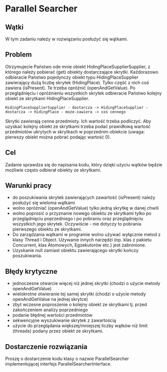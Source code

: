 # Parallel Searcher
## Wątki
W tym zadaniu należy w rozwiązaniu posłużyć się wątkami.


## Problem
Otrzymujecie Państwo ode mnie obiekt HidingPlaceSupplierSupplier, z którego należy pobierać (get) obiekty dostarczające skrytki. Każdorazowo odbieracie Państwo pojedynczy obiekt typu HidingPlaceSupplier zawierający dużą liczbę skrytek (HidingPlace). Tylko część z nich coś zawiera (isPresent). Te trzeba opróżnić (openAndGetValue). Po przeglądnięciu i opróżnieniu wszystkich skrytek odbieracie Państwo kolejny obiekt ze skrytkami HidingPlaceSupplier.

`HidingPlaceSupplierSupplier - dostarcza -> HidingPlaceSupplier - dostarcza -> HidingPlace - może-zawiera -> coś cennego`

Skrytki zawierają cenne przedmioty. Ich wartość trzeba podliczyć. Aby uzyskać kolejny obiekt ze skrytkami trzeba podać prawidłową wartość przedmiotów ukrytych w skrytkach w poprzednim obiekcie (uwaga: pierwszy obiekt można pobrać podając wartość 0).


## Cel
Zadanie sprawdza się do napisania kodu, który dzięki użyciu wątków będzie możliwie często odbierał obiekty ze skrytkami.


## Warunki pracy
 - do poszukiwania skrytek zawierających zawartość (isPresent) należy posłużyć się wieloma wątkami
 - wolno opróżniać (openAndGetValue) tylko jedną skrytkę w danej chwili
 - wolno poprosić o przyznanie nowego obiektu ze skrytkami tylko po przeglądnięciu poprzedniego i po pobraniu oraz przeglądnięciu wszystkich jego skrytek. Oczywiście - nie dotyczy to pobrania pierwszego obiektu ze skrytkami.
 - Do zarządzania wątkami w programie wolno używać wyłącznie metod z klasy Thread i Object. Używanie innych narzędzi (np. klas z pakietu Concurrent, klas Atomowych, Egzekutorów etc.) jest zabronione.
 - Uzyskanie null zamiast obiektu zawierającego skrytki kończy poszukiwania.


## Błędy krytyczne
 - jednoczesne otwarcie więcej niż jednej skrytki (chodzi o użycie metody openAndGetValue)
 - wielokrotne otwieranie tej samej skrytki (chodzi o użycie metody openAndGetValue na jednej skrytce)
 - zbyt wczesne poproszenie o kolejny obiekt ze skrytkami tj. przed zakończeniem analizy poprzedniego
 - podanie błędnej wartości przedmiotów
 - sekwencyjne wyszukiwanie skrytek z zawartością
 - użycie do przeglądania większej/mniejszej liczby wątków niż limit (threads) podany przez obiekt ze skrytkami.


## Dostarczenie rozwiązania
Proszę o dostarczenie kodu klasy o nazwie ParallelSearcher implementującej interfejs ParallelSearcherInterface.
